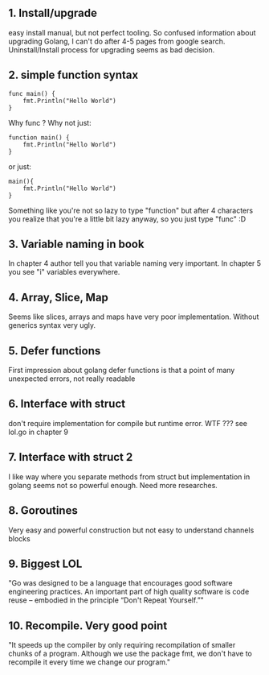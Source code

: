 ## 1. Install/upgrade
easy install manual, but not perfect tooling. So confused information about upgrading Golang, I can't do after 4-5 pages from google search. Uninstall/Install process for upgrading seems as bad decision.

## 2. simple function syntax
```
func main() {
    fmt.Println("Hello World")
}
```
Why func ? Why not just: 
```
function main() {
    fmt.Println("Hello World")
}
```
or just:
```
main(){
    fmt.Println("Hello World")
}
```

Something like you're not so lazy to type "function" but after 4 characters you realize that you're a little bit lazy anyway, so you just type "func" :D

## 3. Variable naming in book
In chapter 4 author tell you that variable naming very important. In chapter 5 you see "i" variables everywhere.

## 4. Array, Slice, Map
Seems like slices, arrays and maps have very poor implementation. Without generics syntax very ugly.

## 5. Defer functions
First impression about golang defer functions is that a point of many unexpected errors, not really readable

## 6. Interface with struct 
don't require implementation for compile but runtime error. WTF ??? see lol.go in chapter 9

## 7. Interface with struct 2
I like way where you separate methods from struct but implementation in golang seems not so powerful enough. 
Need more researches.

## 8. Goroutines
Very easy and powerful construction but not easy to understand channels blocks

## 9. Biggest LOL
"Go was designed to be a language that encourages good software engineering practices. An important part of high quality software is code reuse – embodied in the principle “Don't Repeat Yourself.”"

## 10. Recompile. Very good point
"It speeds up the compiler by only requiring recompilation of smaller chunks of a program. Although we use the package fmt, we don't have to recompile it every time we change our program."